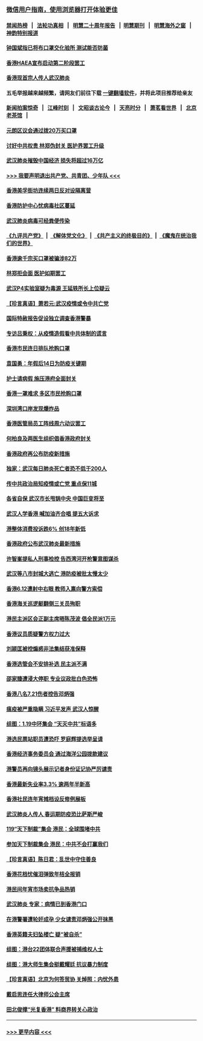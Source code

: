 ### [微信用户指南，使用浏览器打开体验更佳](https://github.com/gfw-breaker/banned-news1/blob/master/indexes/wechat-guide.md?t=0)
#### [禁闻热榜](热点新闻.md?t=0)  &nbsp;&nbsp;|&nbsp;&nbsp; [法轮功真相](https://github.com/gfw-breaker/truth/blob/master/README.md?t=0) &nbsp;&nbsp;|&nbsp;&nbsp; [明慧二十周年报告](https://github.com/gfw-breaker/mh-reports/blob/master/README.md?t=0) &nbsp;&nbsp;|&nbsp;&nbsp;[明慧期刊](https://github.com/gfw-breaker/mh-qikan) &nbsp;&nbsp;|&nbsp;&nbsp; [明慧海外之窗](https://github.com/gfw-breaker/mh-news/blob/master/README.md?t=0) &nbsp;&nbsp;|&nbsp;&nbsp; [神韵特别报道](https://github.com/gfw-breaker/mh-news/blob/master/shenyun.md?t=0)
#### [钟国斌指已将布口罩交化验所 测试能否防菌](../pages/nsc415/n11842783.md?t=02041433) 
#### [香港HAEA宣布启动第二阶段罢工](../pages/nsc415/n11842723.md?t=02041433) 
#### [香港现首宗人传人武汉肺炎](../pages/nsc415/n11842766.md?t=02041433) 
#### 五毛举报越来越频繁，请网友们前往下载 [一键翻墙软件](https://github.com/gfw-breaker/ssr-accounts)，并将此项目推荐给亲友
#### [新闻拍案惊奇](https://github.com/gfw-breaker/banned-news1/blob/master/pages/link4.md) &nbsp;&nbsp;|&nbsp;&nbsp; [江峰时刻](https://github.com/gfw-breaker/banned-news1/blob/master/pages/link4.md) &nbsp;&nbsp;|&nbsp;&nbsp; [文昭谈古论今](https://github.com/gfw-breaker/banned-news1/blob/master/pages/link4.md) &nbsp;&nbsp;|&nbsp;&nbsp; [天亮时分](https://github.com/gfw-breaker/banned-news1/blob/master/pages/link4.md) &nbsp;&nbsp;|&nbsp;&nbsp; [萧茗看世界](https://github.com/gfw-breaker/banned-news1/blob/master/pages/link4.md) &nbsp;&nbsp;|&nbsp;&nbsp; [北京老茶馆](https://github.com/gfw-breaker/banned-news1/blob/master/pages/link4.md) &nbsp;&nbsp;|&nbsp;&nbsp; 
#### [元朗区议会通过拨20万买口罩](../pages/nsc415/n11842754.md?t=02041433) 
#### [讨好中共权贵 林郑伪封关 医护界罢工升级](../pages/nsc415/n11842359.md?t=02041433) 
#### [武汉肺炎摧毁中国经济 损失将超过16万亿](../pages/nsc415/n11839723.md?t=02041433) 
#### [>>> 我要声明退出共产党、共青团、少年队 <<<](https://github.com/begood0513/goodnews/blob/master/quit/letter.md) 
#### [香港美孚街坊连续两日反对设隔离营](../pages/nsc415/n11839962.md?t=02041433) 
#### [香港防护中心忧病毒社区蔓延](../pages/nsc415/n11839933.md?t=02041433) 
#### [武汉肺炎病毒可经粪便传染](../pages/nsc415/n11839939.md?t=02041433) 
#### [《九评共产党》](https://github.com/begood0513/9ping.md/blob/master/README.md) &nbsp;|&nbsp; [《解体党文化》](../../../../jtdwh.md/blob/master/README.md)  &nbsp;|&nbsp; [《共产主义的终极目的》](../../../../gczydzjmd.md/blob/master/README.md) &nbsp;|&nbsp; [《魔鬼在统治我们的世界》](../../../../mgztzwmdsj.md/blob/master/README.md) 
#### [香港逾千宗买口罩被骗涉82万](../pages/nsc415/n11839914.md?t=02041433) 
#### [林郑拒会面 医护如期罢工](../pages/nsc415/n11839892.md?t=02041433) 
#### [武汉P4实验室疑为毒源 王延轶所长上位疑云](../pages/nsc415/n11835543.md?t=02041433) 
#### [【珍言真语】萧若元:武汉疫情或令中共亡党](../pages/nsc415/n11829394.md?t=02041433) 
#### [国际特赦报告促设独立调查香港警暴](../pages/nsc415/n11833845.md?t=02041433) 
#### [专访吕秉权：从疫情造假看中共体制的谎言](../pages/nsc415/n11833813.md?t=02041433) 
#### [香港市民连日排队抢购口罩](../pages/nsc415/n11833794.md?t=02041433) 
#### [袁国勇：年假后14日为防疫关键期](../pages/nsc415/n11831088.md?t=02041433) 
#### [护士请病假 施压港府全面封关](../pages/nsc415/n11831030.md?t=02041433) 
#### [香港一罩难求 多区市民抢购口罩](../pages/nsc415/n11831002.md?t=02041433) 
#### [深圳湾口岸发现爆炸品](../pages/nsc415/n11828802.md?t=02041433) 
#### [香港医管局员工阵线周六动议罢工](../pages/nsc415/n11828762.md?t=02041433) 
#### [何柏良及两医生组织倡香港政府封关](../pages/nsc415/n11828749.md?t=02041433) 
#### [香港政府再公布防疫新措施](../pages/nsc415/n11828716.md?t=02041433) 
#### [独家：武汉每日肺炎死亡者恐不低于200人](../pages/nsc415/n11828240.md?t=02041433) 
#### [传中共政治局知疫情或亡党 重点保11城](../pages/nsc415/n11828145.md?t=02041433) 
#### [各省自保 武汉市长甩锅中央 中国巨变将至](../pages/nsc415/n11828021.md?t=02041433) 
#### [武汉人学香港 喊加油齐合唱 提五大诉求](../pages/nsc415/n11827046.md?t=02041433) 
#### [港整体消费投诉跌6% 创18年新低](../pages/nsc415/n11817280.md?t=02041433) 
#### [香港政府公布武汉肺炎最新措施](../pages/nsc415/n11817152.md?t=02041433) 
#### [许智峯提私人刑事检控 告西湾河开枪警意图谋杀](../pages/nsc415/n11817132.md?t=02041433) 
#### [武汉等八市封城大逃亡 港防疫被批太慢太少](../pages/nsc415/n11817058.md?t=02041433) 
#### [香港6.12遭射中右眼 教师入禀向警方索偿](../pages/nsc415/n11814678.md?t=02041433) 
#### [香港海关巡逻艇翻侧三关员殉职](../pages/nsc415/n11814604.md?t=02041433) 
#### [港民主派区会正副主席晤陈茂波 倡全民派1万元](../pages/nsc415/n11814582.md?t=02041433) 
#### [香港议员质疑警方权力过大](../pages/nsc415/n11814560.md?t=02041433) 
#### [刘颕匡被控煽惑非法集结获准保释](../pages/nsc415/n11811727.md?t=02041433) 
#### [香港选管会不安排补选 民主派不满](../pages/nsc415/n11811691.md?t=02041433) 
#### [邵家臻遭浸大停职 专业议政批白色恐怖](../pages/nsc415/n11811670.md?t=02041433) 
#### [香港八名7.21伤者控告邓炳强](../pages/nsc415/n11811623.md?t=02041433) 
#### [瘟疫被严重隐瞒 习近平发声 武汉人惊醒](../pages/nsc415/n11811186.md?t=02041433) 
#### [组图：1.19中环集会 “天灭中共”标语多](../pages/nsc415/n11809514.md?t=02041433) 
#### [港选民票站职员遭恐吓 罗庭辉提选举呈请](../pages/nsc415/n11808914.md?t=02041433) 
#### [香港经济事务委员会 通过海洋公园拨款建议](../pages/nsc415/n11808906.md?t=02041433) 
#### [港警员再向镜头展示记者身份证记协严厉谴责](../pages/nsc415/n11808888.md?t=02041433) 
#### [香港最新失业率3.3% 逾两年半新高](../pages/nsc415/n11808887.md?t=02041433) 
#### [香港社民连年宵摊档设反修例展板](../pages/nsc415/n11808857.md?t=02041433) 
#### [武汉肺炎人传人 春运期防疫恐比萨斯严峻](../pages/nsc415/n11808739.md?t=02041433) 
#### [119“天下制裁”集会 港民：全球围堵中共](../pages/nsc415/n11806318.md?t=02041433) 
#### [参加天下制裁集会 港民：中共不会打赢我们](../pages/nsc415/n11806596.md?t=02041433) 
#### [【珍言真语】陈日君：乱世中守住善良](../pages/nsc415/n11806247.md?t=02041433) 
#### [香港花档忧催泪弹致年桔全报销](../pages/nsc415/n11806130.md?t=02041433) 
#### [港民间年宵市场卖抗争品热销](../pages/nsc415/n11806073.md?t=02041433) 
#### [武汉肺炎 专家：病情已到香港门口](../pages/nsc415/n11806020.md?t=02041433) 
#### [在港警署遭轮奸成孕 少女谴责邓炳强公开抹黑](../pages/nsc415/n11805981.md?t=02041433) 
#### [香港英籍夫妇坠楼亡 疑“被自杀”](../pages/nsc415/n11805937.md?t=02041433) 
#### [组图：港台22团体联合声援被捕维权人士](../pages/nsc415/n11801834.md?t=02041433) 
#### [组图：港大师生集会挺戴耀廷 抗议暴力制度](../pages/nsc415/n11799298.md?t=02041433) 
#### [【珍言真语】北京为何签贸协 关焯照：内忧外患](../pages/nsc415/n11799790.md?t=02041433) 
#### [戴启思连任大律师公会主席](../pages/nsc415/n11799306.md?t=02041433) 
#### [田北俊撑“光复香港” 料商界转关心政治](../pages/nsc415/n11799287.md?t=02041433) 

----
#### [ >>> 更早内容 <<< ](../indexes/nsc415-earlier.md)
